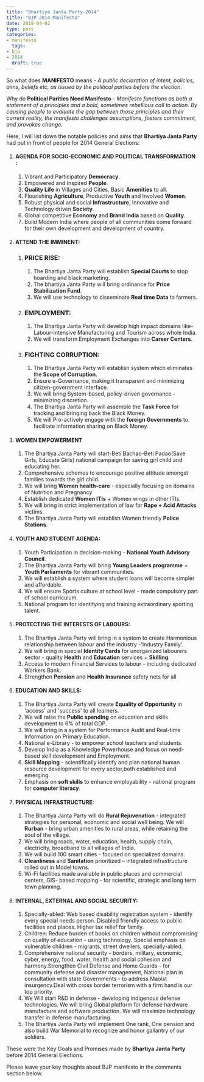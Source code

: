 ```yaml
---
title: "Bhartiya Janta Party-2014"
title: "BJP 2014 Manifesto"
date: 2019-04-02
type: post
categories:
- manifesto
  tags:
- bjp
- 2014
  draft: true
---
```


So what does **MANIFESTO** means - _A public declaration of intent, policies, aims, beliefs etc, as issued by the political
parties before the election._

Why do **Political Parities Need Manifesto** - _Manifesto functions as both a statement of a principles and a bold, sometimes
rebellious call to action. By causing people to evaluate the gap between those principles and their current reality, the manifesto challenges assumptions, fosters commitment, and provokes change._

Here, I will list down the notable policies and aims that **Bhartiya Janta Party** had put in front of people for 2014 General Elections:

1.  #### AGENDA FOR SOCIO-ECONOMIC AND POLITICAL TRANSFORMATION :

    1. Vibrant and Participatory **Democracy**.
    2. Empowered and Inspired **People**.
    3. **Quality Life** in Villages and Cities, Basic **Amenities** to all.
    4. Flourishing **Agriculture**, Productive **Youth** and Involved **Women**.
    5. Robust physical and social **Infrastructure**, Innovative and Technology driven **Society**.
    6. Global competitive **Economy** and **Brand India** based on **Quality**.
    7. Build Modern India where people of all communities come forward for their own development and development of country.

2.  #### ATTEND THE IMMINENT:

    1. ### PRICE RISE:

       1. The Bhartiya Janta Party will establish **Special Courts** to stop hoarding and black marketing.
       2. The bhartiya Janta Party will bring ordinance for **Price Stabilization Fund**.
       3. We will use technology to disseminate **Real time Data** to farmers.

    1. ### EMPLOYMENT:

       1. The Bhartiya Janta Party will develop high impact domains like-Labour-intensive Manufacturing and Tourism across whole India.
       2. We will transform Employment Exchanges into **Career Centers**.

    1. ### FIGHTING CORRUPTION:

       1. The Bhartiya Janta Party will establish system which eliminates the **Scope of Corruption**.
       2. Ensure e-Governance, making it transparent and minimizing citizen-government interface.
       3. We will bring System-based, policy-driven governance - minimizing discretion.
       4. The Bhartiya Janta Party will assemble the **Task Force** for tracking and bringing back the Black Money.
       5. We will Pro-actively engage with the **foreign Governments** to facilitate information sharing on Black Money.

3.  #### WOMEN EMPOWERMENT

    1. The Bhartiya Janta Party will start-Beti Bachao-Beti Padao(Save Girls, Educate Girls) national campaign for saving girl child and educating her.
    2. Comprehensive schemes to encourage positive attitude amongst families towards the girl child.
    3. We will bring **Women health-care** - especially focusing on domains of Nutrition and Pregnancy
    4. Establish dedicated **Women ITIs** + Women wings in other ITIs.
    5. We will bring in strict implementation of law for **Rape + Acid Attacks** victims.
    6. The Bhartiya Janta Party will establish Women friendly **Police Stations**.

4.  #### YOUTH AND STUDENT AGENDA:

    1. Youth Participation in decision-making - **National Youth Advisory Council**.
    2. The Bhartiya Janta Party will bring **Young Leaders programme** + **Youth Parliaments** for vibrant communities.
    3. We will establish a system where student loans will become simpler and affordable.
    4. We will ensure Sports culture at school level - made compulsory part of school curriculum.
    5. National program for identifying and training extraordinary sporting talent.

5.  #### PROTECTING THE INTERESTS OF LABOURS:

    1. The Bhartiya Janta Party will bring in a system to create Harmonious relationship between labour and the industry -'Industry Family'.
    2. We will bring in special **Identity Cards** for unorganized labourers sector - quality **Health** and **Education** services + **Skilling**.
    3. Access to modern Financial Services to labour - including dedicated Workers Bank.
    4. Strengthen **Pension** and **Health Insurance** safety nets for all

6.  #### EDUCATION AND SKILLS:

    1. The Bhartiya Janta Party will create **Equality of Opportunity** in 'access' and 'success' to all learners.
    2. We will raise the **Public spending** on education and skills development to 6% of total GDP.
    3. We will bring in a system for Performance Audit and Real-time Information on Primary Education.
    4. National e-Library - to empower school teachers and students.
    5. Develop India as a Knowledge Powerhouse and focus on need-based skill development and Employment.
    6. **Skill Mapping** - scientifically identify and plan national human resource development for every sector,both established and emerging.
    7. Emphasis on **soft skills** to enhance employability - national program for **computer literacy**.

7.  #### PHYSICAL INFRASTRUCTURE:

    1. The Bhartiya Janta Party will do **Rural Rejuvenation** - integrated strategies for personal, economic and social well being. We will **Rurban** - bring urban amenities to rural areas, while retaining the soul of the village.
    2. We will bring roads, water, education, health, supply chain, electricity, broadband to all villages of India.
    3. We will build 100 smart cities - focused on specialized domains.
    4. **Cleanliness** and **Sanitation** prioritized – integrated infrastructure rolled out in Model towns.
    5. Wi-Fi facilities made available in public places and commercial centers, GIS- based mapping - for scientific, strategic and long term town planning.

8.  #### INTERNAL, EXTERNAL AND SOCIAL SECURITY:

    1. Specially-abled: Web based disability registration system - identify every special needs person. Disabled friendly access to public facilities and places. Higher tax relief for family.
    2. Children: Reduce burden of books on children without compromising on quality of education - using technology. Special emphasis on vulnerable children - migrants, street dwellers, specially-abled.
    3. Comprehensive national security – borders, military, economic, cyber, energy, food, water, health and social cohesion and harmony.Strengthen Civil Defense and Home Guards - for community defense and disaster management, National plan in consultation with state Governments - to address Maoist insurgency.Deal with cross border terrorism with a firm hand is our top priority.
    4. We Will start R&D in defense - developing indigenous defense technologies. We will bring Global platform for defense hardware manufacture and software production. We will maximize technology transfer in defense manufacturing.
    5. The Bhartiya Janta Party will implement One rank, One pension and also build War Memorial to recognize and honor gallantry of our soldiers.

These were the Key Goals and Promises made by **Bhartiya Janta Party** before 2014 General Elections.

Please leave your key thoughts about BJP manifesto in the comments section below.
